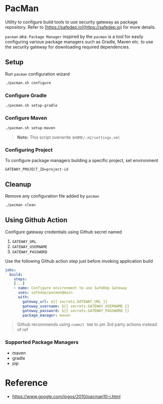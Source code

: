 # PacMan
Utility to configure build tools to use security gateway as package repository.
Refer to [https://safedep.io](https://safedep.io) for more details.

`pacman` aka. `Package Manager` inspired by the `pacman` is a tool for easily configuring various package managers such as Gradle, Maven etc. to use the security gateway for downloading required dependencies.

## Setup

Run `pacman` configuration wizard

```bash
./pacman.sh configure
```

### Configure Gradle

```bash
./pacman.sh setup-gradle
```

### Configure Maven

```bash
./pacman.sh setup-maven
```

> **Note:** This script overwrite `$HOME/.m2/settings.xml`

### Configuring Project

To configure package managers building a specific project, set environment

```
GATEWAY_PROJECT_ID=project-id
```

## Cleanup

Remove any configuration file added by `pacman`

```bash
./pacman clean
```

## Using Github Action

Configure gateway credentials using Github secret named

1. `GATEWAY_URL`
2. `GATEWAY_USERNAME`
3. `GATEWAY_PASSWORD`

Use the following Github action step just before invoking application build

```yaml
jobs:
  build:
    steps:
    [...]
    - name: Configure environment to use SafeDep Gateway
      uses: safedep/pacman@main
      with:
        gateway_url: ${{ secrets.GATEWAY_URL }}
        gateway_username: ${{ secrets.GATEWAY_USERNAME }}
        gateway_password: ${{ secrets.GATEWAY_PASSWORD }}
        package_manager: maven
```

> Github recommends using `commit SHA` to pin 3rd party actions instead of ref

### Supported Package Managers

- maven
- gradle
- pip

# Reference

* https://www.google.com/logos/2010/pacman10-i.html
